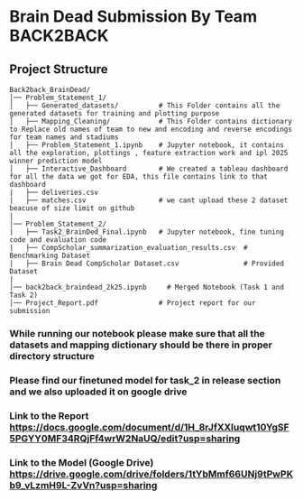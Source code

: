 # Brain Dead Submission By Team BACK2BACK

## Project Structure

```
Back2back_BrainDead/
│── Problem_Statement_1/             
│   ├── Generated_datasets/          # This Folder contains all the generated datasets for training and plotting purpose
│   ├── Mapping_Cleaning/            # This Folder contains dictionary to Replace old names of team to new and encoding and reverse encodings for team names and stadiums
│   ├── Problem_Statement_1.ipynb    # Jupyter notebook, it contains all the exploration, plottings , feature extraction work and ipl 2025 winner prediction model 
│   ├── Interactive_Dashboard        # We created a tableau dashboard for all the data we got for EDA, this file contains link to that dashboard
|   ├── deliveries.csv               
|   ├── matches.csv                  # we cant upload these 2 dataset beacuse of size limit on github
|
│── Problem_Statement_2/              
|   ├── Task2_BrainDed_Final.ipynb   # Jupyter notebook, fine tuning code and evaluation code
|   ├── CompScholar_summarization_evaluation_results.csv  # Benchmarking Dataset
|   ├── Brain Dead CompScholar Dataset.csv                # Provided Dataset
|
│── back2back_braindead_2k25.ipynb     # Merged Notebook (Task 1 and Task 2)
│── Project_Report.pdf               # Project report for our submission
```

### While running our notebook please make sure that all the datasets and mapping dictionary should be there in proper directory structure

### Please find our finetuned model for task_2 in release section and we also uploaded it on google drive 

### Link to the Report https://docs.google.com/document/d/1H_8rJfXXIuqwt10YgSF5PGYY0MF34RQjFf4wrW2NaUQ/edit?usp=sharing

### Link to the Model (Google Drive) https://drive.google.com/drive/folders/1tYbMmf66UNj9tPwPKb9_vLzmH9L-ZvVn?usp=sharing

